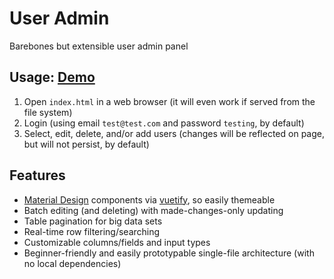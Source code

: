 # User Admin

Barebones but extensible user admin panel

## Usage: [Demo](https://mismith.github.io/user-admin/)

1. Open `index.html` in a web browser (it will even work if served from the file system)
2. Login (using email `test@test.com` and password `testing`, by default)
3. Select, edit, delete, and/or add users (changes will be reflected on page, but will not persist, by default)


## Features

* [Material Design](https://material.io/design/) components via [vuetify](https://github.com/vuetifyjs/vuetify), so easily themeable
* Batch editing (and deleting) with made-changes-only updating
* Table pagination for big data sets
* Real-time row filtering/searching
* Customizable columns/fields and input types
* Beginner-friendly and easily prototypable single-file architecture (with no local dependencies)
